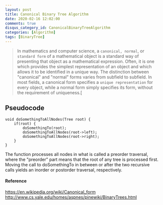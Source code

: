 ```yaml
---
layout: post
title: Canonical Binary Tree Algorithm
date: 2020-02-16 12:02:00
comments: true
disqus_category_id: CanonicalBinaryTreeAlgorithm
categories: [Algorithm]
tags: [BinaryTree]
---
```


> In mathematics and computer science, a `canonical, normal`, or `standard form` of a mathematical object is a standard way of presenting that object as a mathematical expression. Often, it is one which provides the simplest representation of an object and which allows it to be identified in a unique way. The distinction between "canonical" and "normal" forms varies from subfield to subfield. In most fields, a canonical form specifies a `unique representation` for every object, while a normal form simply specifies its form, without the requirement of uniqueness.[

## Pseudocode

```
void doSomethingToAllNodes(Tree root) {
	if(root) {
    	doSomethingTo(root);
        doSomethingToAllNodes(root->left);
        doSomethingToAllNodes(root->right);
	}  
}
```

The function processes all nodes in what is called a preorder traversal, where the "preorder" part means that the root of any tree is processed first. Moving the call to doSomethingTo in between or after the two recursive calls yields an inorder or postorder traversal, respectively.

#### Reference

https://en.wikipedia.org/wiki/Canonical_form
http://www.cs.yale.edu/homes/aspnes/pinewiki/BinaryTrees.html